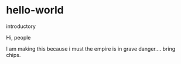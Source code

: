 # hello-world
introductory

  Hi, people
  
  I am making this because i must the empire is in grave danger.... bring chips.
